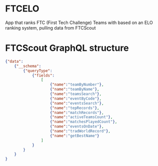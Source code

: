 # FTCELO
App that ranks FTC (First Tech Challenge) Teams with based on an ELO ranking system, pulling data from FTCScout
# FTCScout GraphQL structure
```json
{"data":
    {"__schema":
        {"queryType":
            {"fields":
                [
                    {"name":"teamByNumber"},
                    {"name":"teamByName"},
                    {"name":"teamsSearch"},
                    {"name":"eventByCode"},
                    {"name":"eventsSearch"},
                    {"name":"tepRecords"},
                    {"name":"matchRecords"},
                    {"name":"activeTeamsCount"},
                    {"name":"matchesPlayedCount"},
                    {"name":"eventsOnDate"},
                    {"name":"tradWorldRecord"},
                    {"name":"getBestName"}
                ]
            }
        }
    }
}
```
